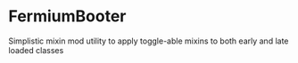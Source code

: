 # FermiumBooter
 Simplistic mixin mod utility to apply toggle-able mixins to both early and late loaded classes
